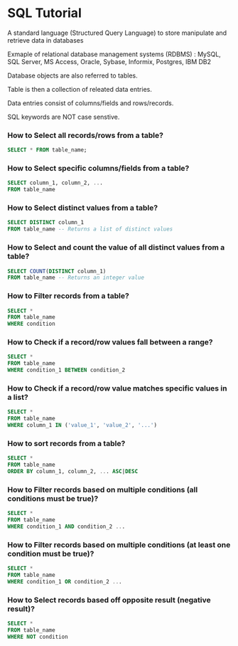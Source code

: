 # SQL Tutorial

A standard language (Structured Query Language) to store manipulate and retrieve data in databases

Exmaple of relational database management systems (RDBMS) : MySQL, SQL Server, MS Access, Oracle, Sybase, Informix, Postgres, IBM DB2

Database objects are also referred to tables.

Table is then a collection of releated data entries.

Data entries consist of columns/fields and rows/records.

SQL keywords are NOT case senstive.



### How to Select all records/rows from a table?

```sql
SELECT * FROM table_name;
```

### How to Select specific columns/fields from a table?

```sql
SELECT column_1, column_2, ...
FROM table_name
```

### How to Select distinct values from a table?

```sql
SELECT DISTINCT column_1 
FROM table_name -- Returns a list of distinct values
```

### How to Select and count the value of all distinct values from a table?

```sql
SELECT COUNT(DISTINCT column_1) 
FROM table_name -- Returns an integer value
```

### How to Filter records from a table?

```sql
SELECT *
FROM table_name 
WHERE condition
```

### How to Check if a record/row values fall between a range?

```sql
SELECT *
FROM table_name
WHERE condition_1 BETWEEN condition_2
```

### How to Check if a record/row value matches specific values in a list?

```sql
SELECT * 
FROM table_name
WHERE column_1 IN ('value_1', 'value_2', '...')
```

### How to sort records from a table?

```sql
SELECT *
FROM table_name
ORDER BY column_1, column_2, ... ASC|DESC
```

### How to Filter records based on multiple conditions (all conditions must be true)?

```sql
SELECT *
FROM table_name
WHERE condition_1 AND condition_2 ...
```

### How to Filter records based on multiple conditions (at least one condition must be true)?

```sql
SELECT *
FROM table_name
WHERE condition_1 OR condition_2 ...
```

### How to Select records based off opposite result (negative result)?

```sql
SELECT *
FROM table_name
WHERE NOT condition
```